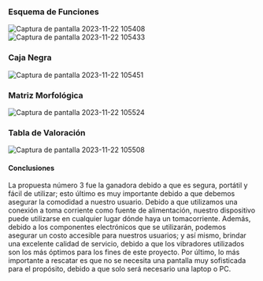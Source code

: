 ### Esquema de Funciones 
![Captura de pantalla 2023-11-22 105408](https://github.com/Patosonico/Biodise_o/assets/143547799/da1ae984-cb10-4afc-9a0a-55ccb6d8df7a)
![Captura de pantalla 2023-11-22 105433](https://github.com/Patosonico/Biodise_o/assets/143547799/6d1d3ae6-1b9b-4033-ba90-f43811e42704)
### Caja Negra 
![Captura de pantalla 2023-11-22 105451](https://github.com/Patosonico/Biodise_o/assets/143547799/6845abac-7cc8-4c55-891d-b74c7b31ee2d)
### Matriz Morfológica 
![Captura de pantalla 2023-11-22 105524](https://github.com/Patosonico/Biodise_o/assets/143547799/f2e3d721-52df-4a58-aa0e-7a1f5fef6e81)
### Tabla de Valoración 
![Captura de pantalla 2023-11-22 105508](https://github.com/Patosonico/Biodise_o/assets/143547799/d2be7a5a-5155-48b7-8e9e-1ed17c8b7d63)
#### Conclusiones 
La propuesta número 3 fue la ganadora debido a que es segura, portátil y fácil de
utilizar; esto último es muy importante debido a que debemos asegurar la comodidad a
nuestro usuario. Debido a que utilizamos una conexión a toma corriente como fuente
de alimentación, nuestro dispositivo puede utilizarse en cualquier lugar dónde haya un
tomacorriente. Además, debido a los componentes electrónicos que se utilizarán,
podemos asegurar un costo accesible para nuestros usuarios; y así mismo, brindar una
excelente calidad de servicio, debido a que los vibradores utilizados son los más
óptimos para los fines de este proyecto. Por último, lo más importante a rescatar es
que no se necesita una pantalla muy sofisticada para el propósito, debido a que solo
será necesario una laptop o PC.
